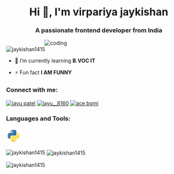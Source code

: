 <h1 align="center">Hi 👋, I'm virpariya jaykishan</h1>
<h3 align="center">A passionate frontend developer from India</h3>

<img align="right" alt="coding" width="400" src="https://www.youtube.com/redirect?event=video_description&redir_token=QUFFLUhqbVFXNFNvWUpFdFpHTk5DTFFKQi1VRm9PaEhqQXxBQ3Jtc0ttcFNTV1BzSFpNbWFrSVRob1lxVWVmTTNoRDh6U213dFBNcGFYeDRhR1dldl9NVjY5S1daX0ZXOVE2THl3cTBCbjNWNHZjb3lRTk1kTVY4a2hQY3hFM3JpdmxVQUxpNXhOdno4VjFoUS1UNlEtQ2hKZw&q=https%3A%2F%2Fuser-images.githubusercontent.com%2F55389276%2F140866485-8fb1c876-9a8f-4d6a-98dc-08c4981eaf70.gif&v=HD4cnRuSGN0">

<p align="left"> <img src="https://komarev.com/ghpvc/?username=jaykishan1415&label=Profile%20views&color=0e75b6&style=flat" alt="jaykishan1415" /> </p>

- 🌱 I’m currently learning **B.VOC IT**

- ⚡ Fun fact **I AM FUNNY**

<h3 align="left">Connect with me:</h3>
<p align="left">
<a href="https://fb.com/jayu patel" target="blank"><img align="center" src="https://raw.githubusercontent.com/rahuldkjain/github-profile-readme-generator/master/src/images/icons/Social/facebook.svg" alt="jayu patel" height="30" width="40" /></a>
<a href="https://instagram.com/jayu__8160" target="blank"><img align="center" src="https://raw.githubusercontent.com/rahuldkjain/github-profile-readme-generator/master/src/images/icons/Social/instagram.svg" alt="jayu__8160" height="30" width="40" /></a>
<a href="https://www.youtube.com/c/ace bgmi" target="blank"><img align="center" src="https://raw.githubusercontent.com/rahuldkjain/github-profile-readme-generator/master/src/images/icons/Social/youtube.svg" alt="ace bgmi" height="30" width="40" /></a>
</p>

<h3 align="left">Languages and Tools:</h3>
<p align="left"> <a href="https://www.python.org" target="_blank" rel="noreferrer"> <img src="https://raw.githubusercontent.com/devicons/devicon/master/icons/python/python-original.svg" alt="python" width="40" height="40"/> </a> </p>

<p><img align="left" src="https://github-readme-stats.vercel.app/api/top-langs?username=jaykishan1415&show_icons=true&locale=en&layout=compact" alt="jaykishan1415" /></p>

<p>&nbsp;<img align="center" src="https://github-readme-stats.vercel.app/api?username=jaykishan1415&show_icons=true&locale=en" alt="jaykishan1415" /></p>

<p><img align="center" src="https://github-readme-streak-stats.herokuapp.com/?user=jaykishan1415&" alt="jaykishan1415" /></p>

